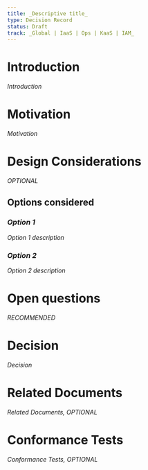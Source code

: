 ```yaml
---
title: _Descriptive title_
type: Decision Record
status: Draft
track: _Global | IaaS | Ops | KaaS | IAM_
---
```


<!---
This is a template striving to provide a starting point for
creating a decision record adhering to scs-0001.
Replace at least all text which is _italic_.
See https://github.com/SovereignCloudStack/Docs/blob/main/Standards/scs-0001-v1-sovereign-cloud-standards.md
--->

# Introduction

_Introduction_

# Motivation

_Motivation_

# Design Considerations

_OPTIONAL_

## Options considered

### _Option 1_

_Option 1 description_

### _Option 2_

_Option 2 description_

# Open questions

_RECOMMENDED_

# Decision

_Decision_

# Related Documents

_Related Documents, OPTIONAL_

# Conformance Tests

_Conformance Tests, OPTIONAL_

